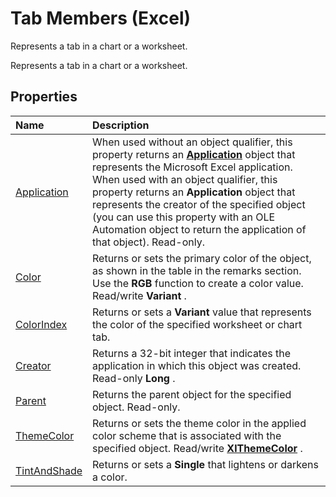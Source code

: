 
# Tab Members (Excel)
Represents a tab in a chart or a worksheet.

Represents a tab in a chart or a worksheet.


## Properties



|**Name**|**Description**|
|:-----|:-----|
|[Application](081bb5a6-68e0-744b-8541-514e26f2f6e5.md)|When used without an object qualifier, this property returns an  **[Application](19b73597-5cf9-4f56-8227-b5211f657f6f.md)** object that represents the Microsoft Excel application. When used with an object qualifier, this property returns an **Application** object that represents the creator of the specified object (you can use this property with an OLE Automation object to return the application of that object). Read-only.|
|[Color](f1ae9dad-2476-8594-9a89-6cf126854169.md)|Returns or sets the primary color of the object, as shown in the table in the remarks section. Use the  **RGB** function to create a color value. Read/write **Variant** .|
|[ColorIndex](4c257c58-613e-dbc9-095f-3609feffe64c.md)|Returns or sets a  **Variant** value that represents the color of the specified worksheet or chart tab.|
|[Creator](21083ac5-8c5a-bd43-8abd-9bc94ebf4281.md)|Returns a 32-bit integer that indicates the application in which this object was created. Read-only  **Long** .|
|[Parent](ccd66a14-c182-9314-5507-7a5ea790eb1c.md)|Returns the parent object for the specified object. Read-only.|
|[ThemeColor](81b073d3-86f6-1d8c-2d60-228d83cb2e66.md)|Returns or sets the theme color in the applied color scheme that is associated with the specified object. Read/write  **[XlThemeColor](d19cf07f-83df-8a95-7521-756513a81372.md)** .|
|[TintAndShade](be8ee335-fcf0-2091-89c1-973f54aba2c4.md)|Returns or sets a  **Single** that lightens or darkens a color.|
